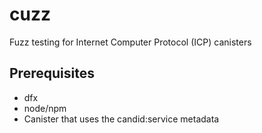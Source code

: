 # cuzz

Fuzz testing for Internet Computer Protocol (ICP) canisters

## Prerequisites

-   dfx
-   node/npm
-   Canister that uses the candid:service metadata
